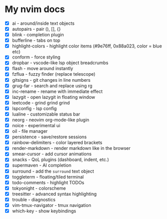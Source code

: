 # My nvim docs

- [X] ai - around/inside text objects
- [X] autopairs - pair (), [], {}
- [X] blink - completion plugin
- [X] bufferline - tabs on top
- [X] highlight-colors - highlight color items (#9e76ff, 0x88a023, color = blue etc)
- [X] conform - force styling
- [X] dropbar - vscode-like lsp object breadcrumbs
- [X] flash - move around instantly
- [X] fzflua - fuzzy finder (replace telescope)
- [X] gitsigns - git changes in line numbers
- [X] grug-far - search and replace using rg
- [X] inc-rename - rename with immediate effect
- [X] lazygit - open lazygit in floating window
- [X] leetcode - grind grind grind
- [X] lspconfig - lsp config
- [X] lualine - customizable status bar
- [X] neorg - neovim org-mode-like plugin
- [X] noice - experimental ui
- [X] oil - file manager
- [X] persistence - save/restore sessions
- [X] rainbow-delimiters - color layered brackets
- [X] render-markdown - render markdown like in the browser
- [X] smear-cursor - add cursor animations
- [X] snacks - QoL plugins (dashboard, indent, etc.)
- [X] supermaven - AI completion
- [X] surround - add the `surround` text object
- [X] toggleterm - floating/tiled terminal
- [X] todo-comments - highlight TODOs
- [X] tokyonight - colorscheme
- [X] treesitter - advanced syntax highlighting
- [X] trouble - diagnostics
- [X] vim-tmux-navigator - tmux navigation
- [X] which-key - show keybindings
